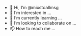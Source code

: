 - 👋 Hi, I’m @mixstoallmsg
- 👀 I’m interested in ...
- 🌱 I’m currently learning ...
- 💞️ I’m looking to collaborate on ...
- 📫 How to reach me ...

<!---
mixstoallmsg/mixstoallmsg is a ✨ special ✨ repository because its `README.md` (this file) appears on your GitHub profile.
You can click the Preview link to take a look at your changes.
--->
